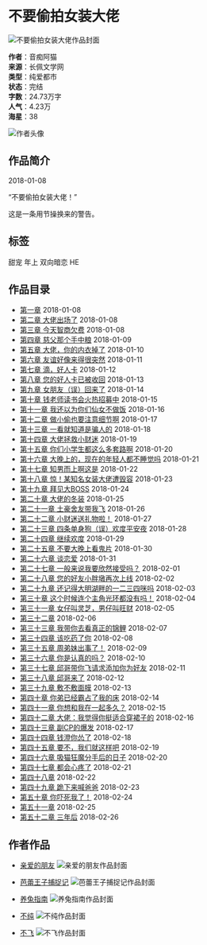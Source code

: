 # 不要偷拍女装大佬

![不要偷拍女装大佬作品封面](https://resourcecp-cdn.gongzicp.com/files/images/nocover.jpg?x-oss-process=style/original)

**作者**：音痴阿猫  
**来源**：长佩文学网  
**类型**：纯爱都市  
**状态**：完结  
**字数**：24.73万字  
**人气**：4.23万  
**海星**：38

![作者头像](https://resourcecp-cdn.gongzicp.com/uploads/20220214/0c3e8a3301fd1b7a2ebf6a6697f9765c52.jpg?x-oss-process=style/head)

## 作品简介

2018-01-08

“不要偷拍女装大佬！”

这是一条用节操换来的警告。

## 标签

甜宠  年上  双向暗恋  HE

## 作品目录

- [第一章](https://resourcecp.gongzicp.com/read-93510.html) 2018-01-08
- [第二章 大佬出场了](https://resourcecp.gongzicp.com/read-93511.html) 2018-01-08
- [第三章 今天智商欠费](https://resourcecp.gongzicp.com/read-93512.html) 2018-01-08
- [第四章 慈父那个手中粮](https://resourcecp.gongzicp.com/read-93652.html) 2018-01-09
- [第五章 大佬，你的内衣掉了](https://resourcecp.gongzicp.com/read-93862.html) 2018-01-10
- [第六章 友谊好像来得很突然](https://resourcecp.gongzicp.com/read-94148.html) 2018-01-11
- [第七章 滴，好人卡](https://resourcecp.gongzicp.com/read-94454.html) 2018-01-12
- [第八章 您的好人卡已被收回](https://resourcecp.gongzicp.com/read-95066.html) 2018-01-13
- [第九章 女朋友（误）回来了](https://resourcecp.gongzicp.com/read-95290.html) 2018-01-14
- [第十章 钱老师读书会火热招募中](https://resourcecp.gongzicp.com/read-95505.html) 2018-01-15
- [第十一章 我还以为你们仙女不做饭](https://resourcecp.gongzicp.com/read-95945.html) 2018-01-16
- [第十二章 做小偷也要注意细节啊](https://resourcecp.gongzicp.com/read-96232.html) 2018-01-17
- [第十三章 一看就知道是骗人的](https://resourcecp.gongzicp.com/read-96516.html) 2018-01-18
- [第十四章 大佬拯救小财迷](https://resourcecp.gongzicp.com/read-96723.html) 2018-01-19
- [第十五章 你们小学生都这么多套路啊](https://resourcecp.gongzicp.com/read-97044.html) 2018-01-20
- [第十六章 大晚上的，现在的年轻人都不睡觉吗](https://resourcecp.gongzicp.com/read-97208.html) 2018-01-21
- [第十七章 知男而上啊这是](https://resourcecp.gongzicp.com/read-97471.html) 2018-01-22
- [第十八章 惊！某知名女装大佬遭毁容](https://resourcecp.gongzicp.com/read-97818.html) 2018-01-23
- [第十九章 拜见大BOSS](https://resourcecp.gongzicp.com/read-98079.html) 2018-01-24
- [第二十章 大佬的冬装](https://resourcecp.gongzicp.com/read-98402.html) 2018-01-25
- [第二十一章 土豪舍友带我飞](https://resourcecp.gongzicp.com/read-98666.html) 2018-01-26
- [第二十二章 小财迷送礼物啦！](https://resourcecp.gongzicp.com/read-98937.html) 2018-01-27
- [第二十三章 四条单身狗（误）欢度平安夜](https://resourcecp.gongzicp.com/read-99206.html) 2018-01-28
- [第二十四章 继续欢度](https://resourcecp.gongzicp.com/read-99481.html) 2018-01-29
- [第二十五章 不要大晚上看鬼片](https://resourcecp.gongzicp.com/read-99896.html) 2018-01-30
- [第二十六章 谈恋爱](https://resourcecp.gongzicp.com/read-100127.html) 2018-01-31
- [第二十七章 一般来说我要欣然接受吗？](https://resourcecp.gongzicp.com/read-100384.html) 2018-02-01
- [第二十八章 您的好友小胖墩再次上线](https://resourcecp.gongzicp.com/read-100699.html) 2018-02-02
- [第二十九章 还记得大明湖畔的一二三四咪吗](https://resourcecp.gongzicp.com/read-101091.html) 2018-02-03
- [第三十章 这个时候连个主角光环都没有吗！](https://resourcecp.gongzicp.com/read-101308.html) 2018-02-04
- [第三十一章 女仔叫灵芝，男仔叫旺财](https://resourcecp.gongzicp.com/read-101569.html) 2018-02-05
- [第三十二章](https://resourcecp.gongzicp.com/read-102098.html) 2018-02-06
- [第三十三章 我带你去看真正的锦鲤](https://resourcecp.gongzicp.com/read-102398.html) 2018-02-07
- [第三十四章 该吃药了你](https://resourcecp.gongzicp.com/read-102692.html) 2018-02-08
- [第三十五章 周弟妹出事了！](https://resourcecp.gongzicp.com/read-102897.html) 2018-02-09
- [第三十六章 你是认真的吗？](https://resourcecp.gongzicp.com/read-103086.html) 2018-02-10
- [第三十七章 邱哥带你飞请求添加你为好友](https://resourcecp.gongzicp.com/read-103332.html) 2018-02-11
- [第三十八章 邱哥来了](https://resourcecp.gongzicp.com/read-103561.html) 2018-02-12
- [第三十九章 敷不敷面膜](https://resourcecp.gongzicp.com/read-104064.html) 2018-02-13
- [第四十章 你弟已经霸占了我的床](https://resourcecp.gongzicp.com/read-104065.html) 2018-02-14
- [第四十一章 你想和我在一起多久？](https://resourcecp.gongzicp.com/read-104066.html) 2018-02-15
- [第四十二章 大佬：我觉得你挺适合穿裙子的](https://resourcecp.gongzicp.com/read-104389.html) 2018-02-16
- [第四十三章 副CP的爆发](https://resourcecp.gongzicp.com/read-104591.html) 2018-02-17
- [第四十四章 钱澄你怂了](https://resourcecp.gongzicp.com/read-104777.html) 2018-02-18
- [第四十五章 要不，我们就这样吧](https://resourcecp.gongzicp.com/read-104966.html) 2018-02-19
- [第四十六章 吸猫狂魔分手后的日子](https://resourcecp.gongzicp.com/read-105212.html) 2018-02-20
- [第四十七章 都会心疼了](https://resourcecp.gongzicp.com/read-105526.html) 2018-02-21
- [第四十八章](https://resourcecp.gongzicp.com/read-105816.html) 2018-02-22
- [第四十九章 跪下来喊爸爸](https://resourcecp.gongzicp.com/read-106087.html) 2018-02-23
- [第五十章 你吓死我了！](https://resourcecp.gongzicp.com/read-106350.html) 2018-02-24
- [第五十一章](https://resourcecp.gongzicp.com/read-106630.html) 2018-02-25
- [第五十二章 三年后](https://resourcecp.gongzicp.com/read-106982.html) 2018-02-26

## 作者作品

- [亲爱的朋友](https://novel-1555129.html)
![亲爱的朋友作品封面](https://resourcecp-cdn.gongzicp.com/uploads/20240308/25c3a5e2caee6880486676759ae8a188.jpg?x-oss-process=style/small)

- [芭蕾王子捕捉记](https://novel-1221035.html)
![芭蕾王子捕捉记作品封面](https://resourcecp-cdn.gongzicp.com/uploads/20230201/db8d0e5d69b1d3922364530c8ce9cd54.png?x-oss-process=style/small)

- [养兔指南](https://novel-726087.html)
![养兔指南作品封面](https://resourcecp-cdn.gongzicp.com/uploads/20220424/eccb1a1a0621b403d8c5e6ee9f8cc56d.jpg?x-oss-process=style/small)

- [不纯](https://novel-500076.html)
![不纯作品封面](https://resourcecp-cdn.gongzicp.com/uploads/20211113/180918e6b78afe1ef3cfee690d2f2cf1.jpg?x-oss-process=style/small)

- [不飞](https://novel-328553.html)
![不飞作品封面](https://resourcecp-cdn.gongzicp.com/uploads/20210506/2a3f726b55a9a6e9a168cc49b3250d0b.jpg?x-oss-process=style/small)